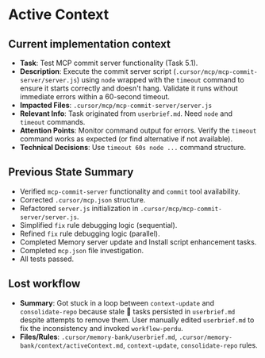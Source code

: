 # Active Context

## Current implementation context
- **Task**: Test MCP commit server functionality (Task 5.1).
- **Description**: Execute the commit server script (`.cursor/mcp/mcp-commit-server/server.js`) using `node` wrapped with the `timeout` command to ensure it starts correctly and doesn't hang. Validate it runs without immediate errors within a 60-second timeout.
- **Impacted Files**: `.cursor/mcp/mcp-commit-server/server.js`
- **Relevant Info**: Task originated from `userbrief.md`. Need `node` and `timeout` commands.
- **Attention Points**: Monitor command output for errors. Verify the `timeout` command works as expected (or find alternative if not available).
- **Technical Decisions**: Use `timeout 60s node ...` command structure.

## Previous State Summary
- Verified `mcp-commit-server` functionality and `commit` tool availability.
- Corrected `.cursor/mcp.json` structure.
- Refactored `server.js` initialization in `.cursor/mcp/mcp-commit-server/server.js`.
- Simplified `fix` rule debugging logic (sequential).
- Refined `fix` rule debugging logic (parallel).
- Completed Memory server update and Install script enhancement tasks.
- Completed `mcp.json` file investigation.
- All tests passed.

## Lost workflow
- **Summary**: Got stuck in a loop between `context-update` and `consolidate-repo` because stale 🔄 tasks persisted in `userbrief.md` despite attempts to remove them. User manually edited `userbrief.md` to fix the inconsistency and invoked `workflow-perdu`.
- **Files/Rules**: `.cursor/memory-bank/userbrief.md`, `.cursor/memory-bank/context/activeContext.md`, `context-update`, `consolidate-repo` rules. 